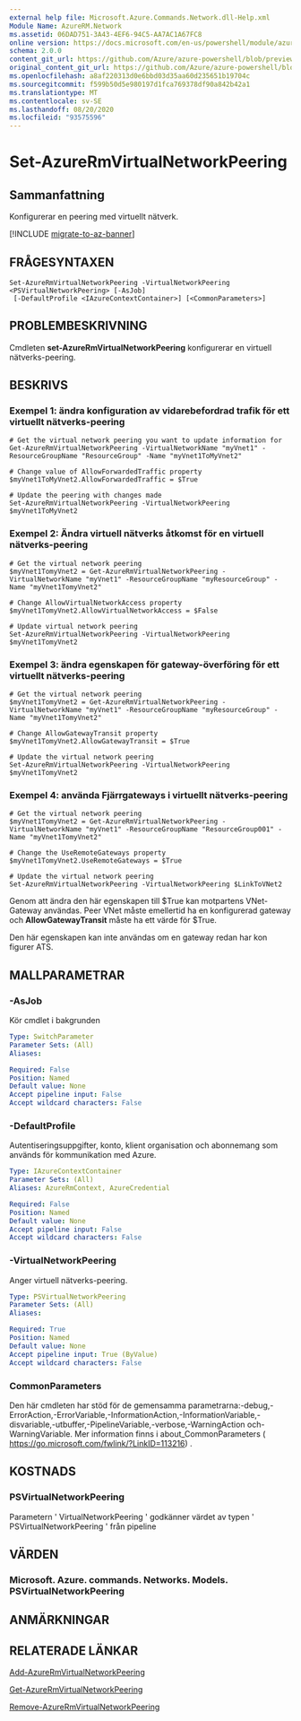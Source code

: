 ```yaml
---
external help file: Microsoft.Azure.Commands.Network.dll-Help.xml
Module Name: AzureRM.Network
ms.assetid: 06DAD751-3A43-4EF6-94C5-AA7AC1A67FC8
online version: https://docs.microsoft.com/en-us/powershell/module/azurerm.network/set-azurermvirtualnetworkpeering
schema: 2.0.0
content_git_url: https://github.com/Azure/azure-powershell/blob/preview/src/ResourceManager/Network/Commands.Network/help/Set-AzureRmVirtualNetworkPeering.md
original_content_git_url: https://github.com/Azure/azure-powershell/blob/preview/src/ResourceManager/Network/Commands.Network/help/Set-AzureRmVirtualNetworkPeering.md
ms.openlocfilehash: a8af220313d0e6bbd03d35aa60d235651b19704c
ms.sourcegitcommit: f599b50d5e980197d1fca769378df90a842b42a1
ms.translationtype: MT
ms.contentlocale: sv-SE
ms.lasthandoff: 08/20/2020
ms.locfileid: "93575596"
---
```

# Set-AzureRmVirtualNetworkPeering

## Sammanfattning
Konfigurerar en peering med virtuellt nätverk.

[!INCLUDE [migrate-to-az-banner](../../includes/migrate-to-az-banner.md)]

## FRÅGESYNTAXEN

```
Set-AzureRmVirtualNetworkPeering -VirtualNetworkPeering <PSVirtualNetworkPeering> [-AsJob]
 [-DefaultProfile <IAzureContextContainer>] [<CommonParameters>]
```

## PROBLEMBESKRIVNING
Cmdleten **set-AzureRmVirtualNetworkPeering** konfigurerar en virtuell nätverks-peering.

## BESKRIVS

### Exempel 1: ändra konfiguration av vidarebefordrad trafik för ett virtuellt nätverks-peering
```
# Get the virtual network peering you want to update information for
Get-AzureRmVirtualNetworkPeering -VirtualNetworkName "myVnet1" -ResourceGroupName "ResourceGroup" -Name "myVnet1ToMyVnet2"

# Change value of AllowForwardedTraffic property
$myVnet1ToMyVnet2.AllowForwardedTraffic = $True

# Update the peering with changes made
Set-AzureRmVirtualNetworkPeering -VirtualNetworkPeering $myVnet1ToMyVnet2
```

### Exempel 2: Ändra virtuell nätverks åtkomst för en virtuell nätverks-peering
```
# Get the virtual network peering
$myVnet1TomyVnet2 = Get-AzureRmVirtualNetworkPeering -VirtualNetworkName "myVnet1" -ResourceGroupName "myResourceGroup" -Name "myVnet1TomyVnet2"

# Change AllowVirtualNetworkAccess property
$myVnet1TomyVnet2.AllowVirtualNetworkAccess = $False

# Update virtual network peering
Set-AzureRmVirtualNetworkPeering -VirtualNetworkPeering $myVnet1TomyVnet2
```

### Exempel 3: ändra egenskapen för gateway-överföring för ett virtuellt nätverks-peering
```
# Get the virtual network peering
$myVnet1TomyVnet2 = Get-AzureRmVirtualNetworkPeering -VirtualNetworkName "myVnet1" -ResourceGroupName "myResourceGroup" -Name "myVnet1TomyVnet2"

# Change AllowGatewayTransit property
$myVnet1TomyVnet2.AllowGatewayTransit = $True

# Update the virtual network peering
Set-AzureRmVirtualNetworkPeering -VirtualNetworkPeering $myVnet1TomyVnet2
```

### Exempel 4: använda Fjärrgateways i virtuellt nätverks-peering
```
# Get the virtual network peering 
$myVnet1TomyVnet2 = Get-AzureRmVirtualNetworkPeering -VirtualNetworkName "myVnet1" -ResourceGroupName "ResourceGroup001" -Name "myVnet1TomyVnet2"

# Change the UseRemoteGateways property
$myVnet1TomyVnet2.UseRemoteGateways = $True

# Update the virtual network peering
Set-AzureRmVirtualNetworkPeering -VirtualNetworkPeering $LinkToVNet2
```

Genom att ändra den här egenskapen till $True kan motpartens VNet-Gateway användas.
Peer VNet måste emellertid ha en konfigurerad gateway och **AllowGatewayTransit** måste ha ett värde för $True.

Den här egenskapen kan inte användas om en gateway redan har kon figurer ATS.

## MALLPARAMETRAR

### -AsJob
Kör cmdlet i bakgrunden

```yaml
Type: SwitchParameter
Parameter Sets: (All)
Aliases: 

Required: False
Position: Named
Default value: None
Accept pipeline input: False
Accept wildcard characters: False
```

### -DefaultProfile
Autentiseringsuppgifter, konto, klient organisation och abonnemang som används för kommunikation med Azure.

```yaml
Type: IAzureContextContainer
Parameter Sets: (All)
Aliases: AzureRmContext, AzureCredential

Required: False
Position: Named
Default value: None
Accept pipeline input: False
Accept wildcard characters: False
```

### -VirtualNetworkPeering
Anger virtuell nätverks-peering.

```yaml
Type: PSVirtualNetworkPeering
Parameter Sets: (All)
Aliases: 

Required: True
Position: Named
Default value: None
Accept pipeline input: True (ByValue)
Accept wildcard characters: False
```

### CommonParameters
Den här cmdleten har stöd för de gemensamma parametrarna:-debug,-ErrorAction,-ErrorVariable,-InformationAction,-InformationVariable,-disvariable,-utbuffer,-PipelineVariable,-verbose,-WarningAction och-WarningVariable. Mer information finns i about_CommonParameters ( https://go.microsoft.com/fwlink/?LinkID=113216) .

## KOSTNADS

### PSVirtualNetworkPeering
Parametern ' VirtualNetworkPeering ' godkänner värdet av typen ' PSVirtualNetworkPeering ' från pipeline

## VÄRDEN

### Microsoft. Azure. commands. Networks. Models. PSVirtualNetworkPeering

## ANMÄRKNINGAR

## RELATERADE LÄNKAR

[Add-AzureRmVirtualNetworkPeering](./Add-AzureRmVirtualNetworkPeering.md)

[Get-AzureRmVirtualNetworkPeering](./Get-AzureRmVirtualNetworkPeering.md)

[Remove-AzureRmVirtualNetworkPeering](./Remove-AzureRmVirtualNetworkPeering.md)


